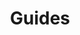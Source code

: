 ---
grand_parent: Stock and Logistics
has_children: true
layout: default
nav_order: 38900
parent: Re-inspection QC
title: Guides
---